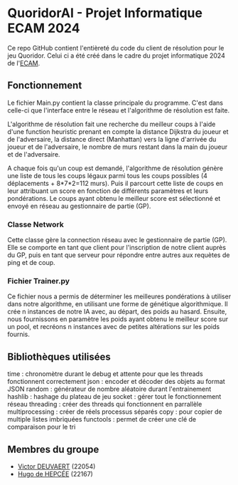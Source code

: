 # QuoridorAI - Projet Informatique ECAM 2024
Ce repo GitHub contient l'entièreté du code du client de résolution pour le jeu Quoridor. Celui ci a été créé dans le cadre du projet informatique 2024 de l'[ECAM](https://www.ecam.be/).

## Fonctionnement
Le fichier Main.py contient la classe principale du programme. C'est dans celle-ci que l'interface entre le réseau et l'algorithme de résolution est faite.

L'algorithme de résolution fait une recherche du meilleur coups à l'aide d'une function heuristic prenant en compte la distance Dijkstra du joueur et de l'adversaire, la distance direct (Manhattan) vers la ligne d'arrivée du joueur et de l'adversaire, le nombre de murs restant dans la main du joueur et de l'adversaire.

A chaque fois qu'un coup est demandé, l'algorithme de résolution génère une liste de tous les coups légaux parmi tous les coups possibles (4 déplacements + 8\*7\*2=112 murs).
Puis il parcourt cette liste de coups en leur attribuant un score en fonction de différents paramètres et leurs pondérations. Le coups ayant obtenu le meilleur score est sélectionné et envoyé en réseau au gestionnaire de partie (GP).

### Classe Network
Cette classe gère la connection réseau avec le gestionnaire de partie (GP). Elle se comporte en tant que client pour l'inscription de notre client auprès du GP, puis en tant que serveur pour répondre entre autres aux requètes de ping et de coup. 

### Fichier Trainer.py
Ce fichier nous a permis de déterminer les meilleures pondérations à utiliser dans notre algorithme, en utilisant une forme de génétique algorithmique. Il crée n instances de notre IA avec, au départ, des poids au hasard. Ensuite, nous fournissons en paramètre les poids ayant obtenu le meilleur score sur un pool, et recréons n instances avec de petites altérations sur les poids fournis.

## Bibliothèques utilisées
time : chronomètre durant le debug et attente pour que les threads fonctionnent correctement
json : encoder et décoder des objets au format JSON
random : générateur de nombre aléatoire durant l'entrainement
hashlib : hashage du plateau de jeu
socket : gérer tout le fonctionnement réseau
threading : créer des threads qui fonctionnent en parrallèle
multiprocessing : créer de réels processus séparés
copy : pour copier de multiple listes imbriquées
functools : permet de créer une clé de comparaison pour le tri



## Membres du groupe
 - [Victor DEUVAERT](https://github.com/22054) (22054)
 - [Hugo de HEPCÉE](https://github.com/hctel) (22167) 
